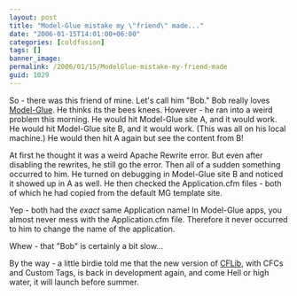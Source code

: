 ```yaml
---
layout: post
title: "Model-Glue mistake my \"friend\" made..."
date: "2006-01-15T14:01:00+06:00"
categories: [coldfusion]
tags: []
banner_image: 
permalink: /2006/01/15/ModelGlue-mistake-my-friend-made
guid: 1029
---
```


So - there was this friend of mine. Let's call him "Bob." Bob really loves <a href="http://www.model-glue.com">Model-Glue</a>. He thinks its the bees knees. However - he ran into a weird problem this morning. He would hit Model-Glue site A, and it would work. He would hit Model-Glue site B, and it would work. (This was all on his local machine.) He would then hit A again but see the content from B!

At first he thought it was a weird Apache Rewrite error. But even after disabling the rewrites, he still go the error. Then all of a sudden something occurred to him. He turned on debugging in Model-Glue site B and noticed it showed up in A as well. He then checked the Application.cfm files - both of which he had copied from the default MG template site.

Yep - both had the <i>exact</i> same Application name! In Model-Glue apps,  you almost never mess with the Application.cfm file. Therefore it never occurred to him to change the name of the application.

Whew - that "Bob" is certainly a bit slow...

By the way - a little birdie told me that the new version of <a href="http://www.cflib.org">CFLib</a>, with CFCs and Custom Tags, is back in development again, and come Hell or high water, it will launch before summer.